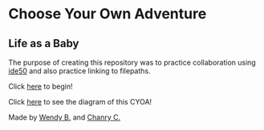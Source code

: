 # Choose Your Own Adventure 
## Life as a Baby

The purpose of creating this repository was to practice collaboration using [ide50](https://ide.cs50.io/) and also practice linking to filepaths. 

Click [here](morning.md) to begin!

Click [here](https://docs.google.com/drawings/d/1PHyv4ml2FtrPnHBkfhNefsmuFrzG-KujQ3nMkUTsTf4/edit?usp=sharing) to see the diagram of this CYOA!

Made by [Wendy B.](https://github.com/wendyb8188) and [Chanry C.](https://github.com/chanryc9471)
